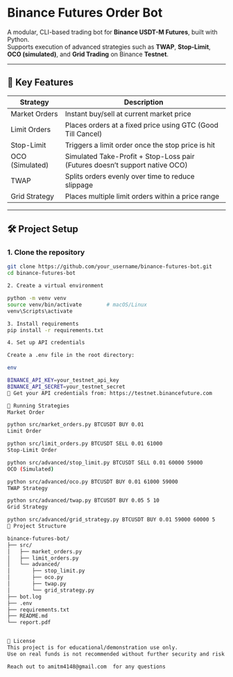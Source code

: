 # Binance Futures Order Bot

A modular, CLI-based trading bot for **Binance USDT-M Futures**, built with Python.  
Supports execution of advanced strategies such as **TWAP**, **Stop-Limit**, **OCO (simulated)**, and **Grid Trading** on Binance **Testnet**.

---

## 📌 Key Features

| Strategy        | Description                                                    |
|----------------|----------------------------------------------------------------|
| Market Orders   | Instant buy/sell at current market price                      |
| Limit Orders    | Places orders at a fixed price using GTC (Good Till Cancel)    |
| Stop-Limit      | Triggers a limit order once the stop price is hit              |
| OCO (Simulated) | Simulated Take-Profit + Stop-Loss pair (Futures doesn’t support native OCO) |
| TWAP            | Splits orders evenly over time to reduce slippage              |
| Grid Strategy   | Places multiple limit orders within a price range              |

---

## 🛠 Project Setup

### 1. Clone the repository

```bash
git clone https://github.com/your_username/binance-futures-bot.git
cd binance-futures-bot

2. Create a virtual environment

python -m venv venv
source venv/bin/activate        # macOS/Linux
venv\Scripts\activate 

3. Install requirements
pip install -r requirements.txt

4. Set up API credentials

Create a .env file in the root directory:

env

BINANCE_API_KEY=your_testnet_api_key
BINANCE_API_SECRET=your_testnet_secret
🔐 Get your API credentials from: https://testnet.binancefuture.com

🚀 Running Strategies
Market Order

python src/market_orders.py BTCUSDT BUY 0.01
Limit Order

python src/limit_orders.py BTCUSDT SELL 0.01 61000
Stop-Limit Order

python src/advanced/stop_limit.py BTCUSDT SELL 0.01 60000 59000
OCO (Simulated)

python src/advanced/oco.py BTCUSDT BUY 0.01 61000 59000
TWAP Strategy

python src/advanced/twap.py BTCUSDT BUY 0.05 5 10
Grid Strategy

python src/advanced/grid_strategy.py BTCUSDT BUY 0.01 59000 60000 5
📂 Project Structure

binance-futures-bot/
├── src/
│   ├── market_orders.py
│   ├── limit_orders.py
│   └── advanced/
│       ├── stop_limit.py
│       ├── oco.py
│       ├── twap.py
│       └── grid_strategy.py
├── bot.log
├── .env
├── requirements.txt
├── README.md
└── report.pdf


📝 License
This project is for educational/demonstration use only.
Use on real funds is not recommended without further security and risk handling.

Reach out to amitm4148@gmail.com  for any questions

